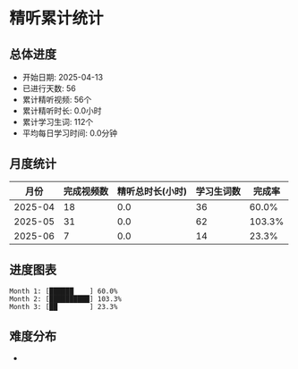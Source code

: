 # 精听累计统计

## 总体进度

- 开始日期: 2025-04-13
- 已进行天数: 56
- 累计精听视频: 56个
- 累计精听时长: 0.0小时
- 累计学习生词: 112个
- 平均每日学习时间: 0.0分钟

## 月度统计

| 月份 | 完成视频数 | 精听总时长(小时) | 学习生词数 | 完成率 |
|-----|-----------|----------------|----------|-------|
| 2025-04 | 18 | 0.0 | 36 | 60.0% |
| 2025-05 | 31 | 0.0 | 62 | 103.3% |
| 2025-06 | 7 | 0.0 | 14 | 23.3% |

## 进度图表

```
Month 1: [██████    ] 60.0%
Month 2: [██████████] 103.3%
Month 3: [██        ] 23.3%
```

## 难度分布

- [简单/中等/困难]: 56 (100.0%)